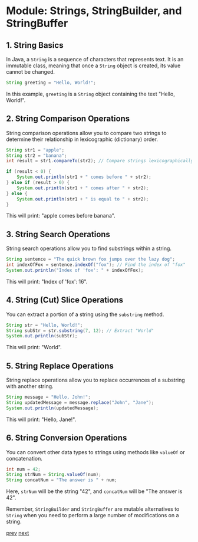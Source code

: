 # Module: Strings, StringBuilder, and StringBuffer

## 1. String Basics

In Java, a `String` is a sequence of characters that represents text. It is an immutable class, meaning that once a `String` object is created, its value cannot be changed.

```java
String greeting = "Hello, World!";
```

In this example, `greeting` is a `String` object containing the text "Hello, World!".

## 2. String Comparison Operations

String comparison operations allow you to compare two strings to determine their relationship in lexicographic (dictionary) order.

```java
String str1 = "apple";
String str2 = "banana";
int result = str1.compareTo(str2); // Compare strings lexicographically

if (result < 0) {
    System.out.println(str1 + " comes before " + str2);
} else if (result > 0) {
    System.out.println(str1 + " comes after " + str2);
} else {
    System.out.println(str1 + " is equal to " + str2);
}
```

This will print: "apple comes before banana".

## 3. String Search Operations

String search operations allow you to find substrings within a string.

```java
String sentence = "The quick brown fox jumps over the lazy dog";
int indexOfFox = sentence.indexOf("fox"); // Find the index of "fox"
System.out.println("Index of 'fox': " + indexOfFox);
```

This will print: "Index of 'fox': 16".

## 4. String (Cut) Slice Operations

You can extract a portion of a string using the `substring` method.

```java
String str = "Hello, World!";
String subStr = str.substring(7, 12); // Extract "World"
System.out.println(subStr);
```

This will print: "World".

## 5. String Replace Operations

String replace operations allow you to replace occurrences of a substring with another string.

```java
String message = "Hello, John!";
String updatedMessage = message.replace("John", "Jane");
System.out.println(updatedMessage);
```

This will print: "Hello, Jane!".

## 6. String Conversion Operations

You can convert other data types to strings using methods like `valueOf` or concatenation.

```java
int num = 42;
String strNum = String.valueOf(num);
String concatNum = "The answer is " + num;
```

Here, `strNum` will be the string "42", and `concatNum` will be "The answer is 42".

Remember, `StringBuilder` and `StringBuffer` are mutable alternatives to `String` when you need to perform a large number of modifications on a string.


[prev](./Module_4_Arrays.md)                    [next]()